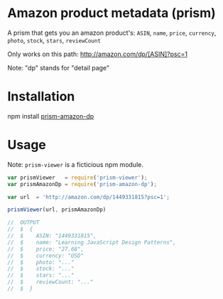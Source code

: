 # Amazon product metadata (prism)

A prism that gets you an amazon product's: `ASIN`, `name`, `price`, `currency`, `photo`, `stock`, `stars`, `reviewCount`

Only works on this path: http://amazon.com/dp/[ASIN]?psc=1

Note: "dp" stands for "detail page"

# Installation

npm install [prism-amazon-dp](https://www.npmjs.com/package/prism-amazon-dp)

# Usage

Note: `prism-viewer` is a ficticious npm module.

```javascript
var prismViewer   = require('prism-viewer');
var prismAmazonDp = require('prism-amazon-dp');

var url  = 'http://amazon.com/dp/1449331815?psc=1';

prismViewer(url, prismAmazonDp)

//  OUTPUT
//  $  {
//  $    ASIN: "1449331815",
//  $    name: "Learning JavaScript Design Patterns",
//  $    price: "27.68",
//  $    currency: "USD"
//  $    photo: "..."
//  $    stock: "..."
//  $    stars: "..."
//  $    reviewCount: "..."
//  $  }

```